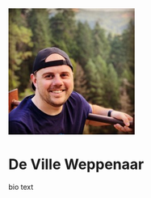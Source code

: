 <img src="/assets/images/profile.jpeg" class="gravatar" />

# De Ville Weppenaar

bio text

<p class="lead">
  <a href="https://twitter.com/devillexio" target="_blank" rel="noopener noreferrer" class="social">
    <i class="fab fa-twitter"></i>
  </a>
  <a href="https://github.com/devillexio" target="_blank" rel="noopener noreferrer" class="social">
    <i class="fab fa-github"></i>
  </a>
  <a href="https://www.linkedin.com/in/devillexio" target="_blank" rel="noopener noreferrer" class="social">
    <i class="fab fa-linkedin-in"></i>
  </a>
</p>
